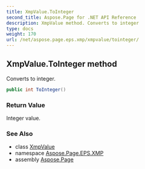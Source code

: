 ```yaml
---
title: XmpValue.ToInteger
second_title: Aspose.Page for .NET API Reference
description: XmpValue method. Converts to integer
type: docs
weight: 170
url: /net/aspose.page.eps.xmp/xmpvalue/tointeger/
---
```

## XmpValue.ToInteger method

Converts to integer.

```csharp
public int ToInteger()
```

### Return Value

Integer value.

### See Also

* class [XmpValue](../)
* namespace [Aspose.Page.EPS.XMP](../../xmpvalue/)
* assembly [Aspose.Page](../../../)


